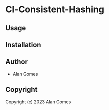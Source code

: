 # Cl-Consistent-Hashing

## Usage

## Installation

## Author

* Alan Gomes

## Copyright

Copyright (c) 2023 Alan Gomes
